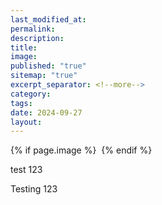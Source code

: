 ```yaml
---
last_modified_at: 
permalink: 
description: 
title: 
image: 
published: "true"
sitemap: "true"
excerpt_separator: <!--more-->
category: 
tags: 
date: 2024-09-27
layout:
---
```



{% if page.image %} <img src="{{ page.image }}" alt=""> {% endif %}

test 123

<!--more-->
Testing 123
